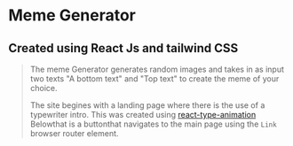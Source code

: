 # Meme Generator

## Created using React Js and tailwind CSS

>The meme Generator generates random images and takes in as input two texts "A bottom text" and "Top text" to create the meme of your choice.
>
> The site begines with a landing page where there is the use of a typewriter intro.
> This was created using [react-type-animation](https://www.npmjs.com/package/react-type-animation)
>Belowthat is a buttonthat navigates to the main page using the `Link` browser router element.

